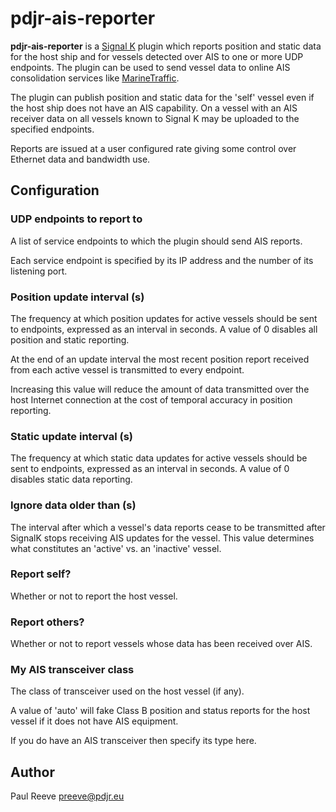 # pdjr-ais-reporter

**pdjr-ais-reporter** is a
[Signal K](https://www.signalk.org/)
plugin which reports position and static data for the host ship and for
vessels detected over AIS to one or more UDP endpoints.
The plugin can be used to send vessel data to online AIS consolidation
services like
[MarineTraffic](https://www.marinetraffic.com).

The plugin can publish position and static data for the 'self' vessel
even if the host ship does not have an AIS capability.
On a vessel with an AIS receiver data on all vessels known to Signal K
may be uploaded to the specified endpoints.

Reports are issued at a user configured rate giving some control over
Ethernet data and bandwidth use.

## Configuration

### UDP endpoints to report to
A list of service endpoints to which the plugin should send AIS reports.

Each service endpoint is specified by its IP address and the number of its
listening port.

### Position update interval (s)
The frequency at which position updates for active vessels should
be sent to endpoints, expressed as an interval in seconds.
A value of 0 disables all position and static reporting.

At the end of an update interval the most recent position report
received from each active vessel is transmitted to every endpoint.

Increasing this value will reduce the amount of data transmitted
over the host Internet connection at the cost of temporal accuracy
in position reporting.

### Static update interval (s)
The frequency at which static data updates for active vessels should
be sent to endpoints, expressed as an interval in seconds.
A value of 0 disables static data reporting.

### Ignore data older than (s)
The interval after which a vessel's data reports cease to be transmitted
after SignalK stops receiving AIS updates for the vessel.
This value determines what constitutes an 'active' vs. an 'inactive'
vessel.

### Report self?
Whether or not to report the host vessel.

### Report others?
Whether or not to report vessels whose data has been received over AIS.

### My AIS transceiver class
The class of transceiver used on the host vessel (if any).

A value of 'auto' will fake Class B position and status reports
for the host vessel if it does not have AIS equipment.

If you do have an AIS transceiver then specify its type here.

## Author
Paul Reeve <preeve@pdjr.eu>